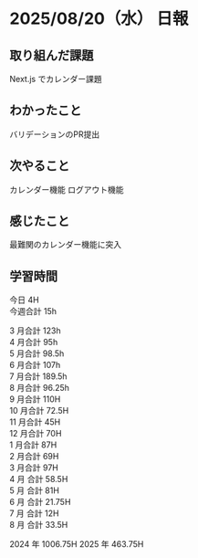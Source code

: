 # 2025/08/20（水） 日報

## 取り組んだ課題
Next.js でカレンダー課題

## わかったこと
バリデーションのPR提出

## 次やること
カレンダー機能
ログアウト機能

## 感じたこと
最難関のカレンダー機能に突入

## 学習時間

今日 4H
<br />
今週合計 15h
<br />

3 月合計 123h
<br />
4 月合計 95h
<br />
5 月合計 98.5h
<br />
6 月合計 107h
<br />
7 月合計 189.5h
<br />
8 月合計 96.25h
<br />
9 月合計 110H
<br />
10 月合計 72.5H
<br />
11 月合計 45H
<br />
12 月合計 70H
<br />
1 月合計 87H
<br />
2 月合計 69H
<br />
3 月合計 97H
<br />
4 月 合計 58.5H
<br />
5 月 合計 81H
<br />
6 月 合計 21.75H
<br />
7 月 合計 12H
<br />
8 月 合計 33.5H

2024 年 1006.75H
2025 年 463.75H
